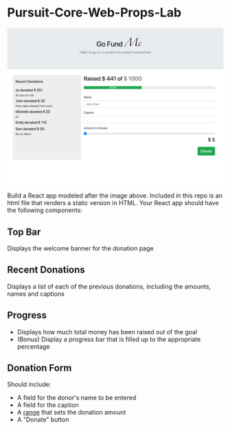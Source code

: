 # Pursuit-Core-Web-Props-Lab

![goFundMe](./goFundMe.png)

Build a React app modeled after the image above.  Included in this repo is an html file that renders a static version in HTML.  Your React app should have the following components:

## Top Bar

Displays the welcome banner for the donation page

## Recent Donations

Displays a list of each of the previous donations, including the amounts, names and captions

## Progress

- Displays how much total money has been raised out of the goal
- (Bonus) Display a progress bar that is filled up to the appropriate percentage

## Donation Form

Should include:

- A field for the donor's name to be entered
- A field for the caption
- A [range](https://www.w3schools.com/tags/att_input_type_range.asp) that sets the donation amount
- A "Donate" button
